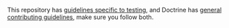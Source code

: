 This repository has [guidelines specific to testing][testing guidelines], and
Doctrine has [general contributing guidelines][contributor workflow], make
sure you follow both.

[contributor workflow]: https://www.doctrine-project.org/contribute/index.php
[testing guidelines]: https://www.doctrine-project.org/projects/doctrine-dbal/en/stable/reference/testing.html
